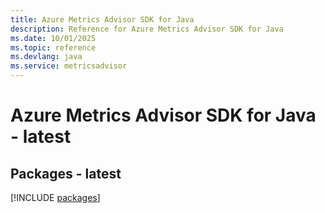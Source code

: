 ```yaml
---
title: Azure Metrics Advisor SDK for Java
description: Reference for Azure Metrics Advisor SDK for Java
ms.date: 10/01/2025
ms.topic: reference
ms.devlang: java
ms.service: metricsadvisor
---
```

# Azure Metrics Advisor SDK for Java - latest
## Packages - latest
[!INCLUDE [packages](metrics-advisor-index.md)]